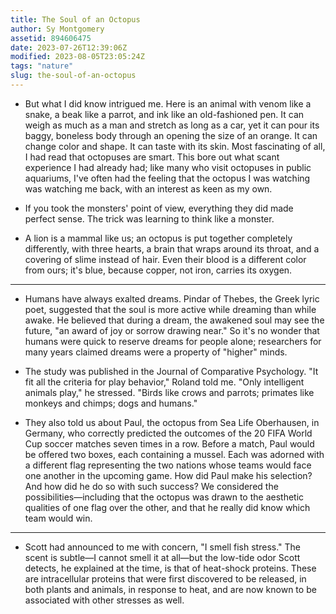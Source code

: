 ```yaml
---
title: The Soul of an Octopus
author: Sy Montgomery
assetid: 894606475
date: 2023-07-26T12:39:06Z
modified: 2023-08-05T23:05:24Z
tags: "nature"
slug: the-soul-of-an-octopus
---
```


*  But what I did know intrigued me. Here is an animal with venom like a snake, a beak like a parrot, and ink like an old-fashioned pen. It can weigh as much as a man and stretch as long as a car, yet it can pour its baggy, boneless body through an opening the size of an orange. It can change color and shape. It can taste with its skin. Most fascinating of all, I had read that octopuses are smart. This bore out what scant experience I had already had; like many who visit octopuses in public aquariums, I've often had the feeling that the octopus I was watching was watching me back, with an interest as keen as my own.

*  If you took the monsters' point of view, everything they did made perfect sense. The trick was learning to think like a monster.

*  A lion is a mammal like us; an octopus is put together completely differently, with three hearts, a brain that wraps around its throat, and a covering of slime instead of hair. Even their blood is a different color from ours; it's blue, because copper, not iron, carries its oxygen.

---

*  Humans have always exalted dreams. Pindar of Thebes, the Greek lyric poet, suggested that the soul is more active while dreaming than while awake. He believed that during a dream, the awakened soul may see the future, "an award of joy or sorrow drawing near." So it's no wonder that humans were quick to reserve dreams for people alone; researchers for many years claimed dreams were a property of "higher" minds. 

*  The study was published in the Journal of Comparative Psychology. "It fit all the criteria for play behavior," Roland told me. "Only intelligent animals play," he stressed. "Birds like crows and parrots; primates like monkeys and chimps; dogs and humans."

*  They also told us about Paul, the octopus from Sea Life Oberhausen, in Germany, who correctly predicted the outcomes of the 20 FIFA World Cup soccer matches seven times in a row. Before a match, Paul would be offered two boxes, each containing a mussel. Each was adorned with a different flag representing the two nations whose teams would face one another in the upcoming game. How did Paul make his selection? And how did he do so with such success? We considered the possibilities—including that the octopus was drawn to the aesthetic qualities of one flag over the other, and that he really did know which team would win.

---

*  Scott had announced to me with concern, "I smell fish stress." The scent is subtle—I cannot smell it at all—but the low-tide odor Scott detects, he explained at the time, is that of heat-shock proteins. These are intracellular proteins that were first discovered to be released, in both plants and animals, in response to heat, and are now known to be associated with other stresses as well.

